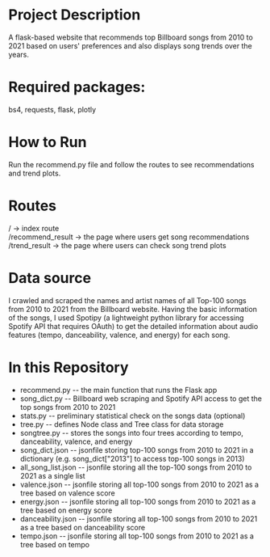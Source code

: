# Project Description
A flask-based website that recommends top Billboard songs from 2010 to 2021 based on users' preferences and also displays song trends over the years.

# Required packages:
bs4, requests, flask, plotly

# How to Run
Run the recommend.py file and follow the routes to see recommendations and trend plots.

# Routes
/ -> index route<br>
/recommend_result -> the page where users get song recommendations<br>
/trend_result -> the page where users can check song trend plots<br>
 
# Data source
I crawled and scraped the names and artist names of all Top-100 songs from 2010 to 2021 from the Billboard website. Having the basic information of the songs, I used Spotipy (a lightweight python library for accessing Spotify API that requires OAuth) to get the detailed information about audio features (tempo, danceability, valence, and energy) for each song. 

# In this Repository
<ul>
  <li>recommend.py -- the main function that runs the Flask app</li>
  <li>song_dict.py -- Billboard web scraping and Spotify API access to get the top songs from 2010 to 2021</li>
  <li>stats.py -- preliminary statistical check on the songs data (optional)</li>
  <li>tree.py -- defines Node class and Tree class for data storage</li>
  <li>songtree.py -- stores the songs into four trees according to tempo, danceability, valence, and energy</li>
  <li>song_dict.json -- jsonfile storing top-100 songs from 2010 to 2021 in a dictionary (e.g. song_dict["2013"] to access top-100 songs in 2013)</li>
  <li>all_song_list.json -- jsonfile storing all the top-100 songs from 2010 to 2021 as a single list</li>
  <li>valence.json -- jsonfile storing all top-100 songs from 2010 to 2021 as a tree based on valence score</li>
  <li>energy.json -- jsonfile storing all top-100 songs from 2010 to 2021 as a tree based on energy score</li>
  <li>danceability.json -- jsonfile storing all top-100 songs from 2010 to 2021 as a tree based on danceability score</li>
  <li>tempo.json -- jsonfile storing all top-100 songs from 2010 to 2021 as a tree based on tempo</li>
</ul>
